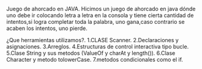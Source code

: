 Juego de ahorcado en JAVA.
Hicimos un juego de ahorcado en java dónde uno debe ir colocando letra a letra en la consola y tiene cierta cantidad de intentos,si logra completar toda la palabra, uno gana,caso contrario se acaben los intentos, uno pierde.

¿Que herramientas utilizamos?.
1.CLASE Scanner.
2.Declaraciones y asignaciones.
3.Arreglos.
4.Estructuras de control interactiva tipo bucle.
5.Clase String y sus metodos (ValueOf y charAt y length()).
6.Clase Character y metodo tolowerCase.
7.metodos condicionales como el if.
